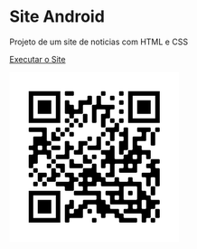 # Site Android

 Projeto de um site de noticias com HTML e CSS

<a href="https://dihreis.github.io/Projetos/site_android/index.html"> Executar o Site </a>

<img src="images/frame.png" alt="QRCode">